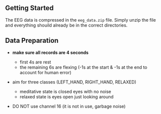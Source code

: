## Getting Started

The EEG data is compressed in the `eeg_data.zip` file. Simply unzip the file and everything shouild already be in the correct directories.

## Data Preparation

- **make sure all records are 4 seconds**
	- first 4s are rest
	- the remaining  6s are flexing (-1s at the start & -1s at the end to account for human error)

- aim for three classes (LEFT_HAND, RIGHT_HAND, RELAXED)
	- meditative state is closed eyes with no noise
	- relaxed state is eyes open just looking around

- DO NOT use channel 16 (it is not in use, garbage noise)
